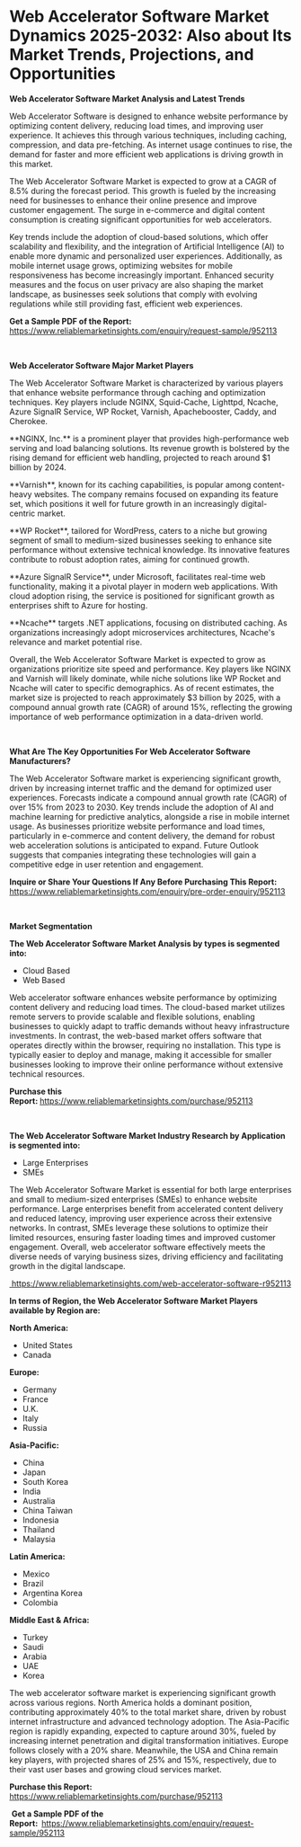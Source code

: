<p><h1>Web Accelerator Software Market Dynamics 2025-2032: Also about Its Market Trends, Projections, and Opportunities</h1></p><p><strong>Web Accelerator Software Market Analysis and Latest Trends</strong></p>
<p><p>Web Accelerator Software is designed to enhance website performance by optimizing content delivery, reducing load times, and improving user experience. It achieves this through various techniques, including caching, compression, and data pre-fetching. As internet usage continues to rise, the demand for faster and more efficient web applications is driving growth in this market. </p><p>The Web Accelerator Software Market is expected to grow at a CAGR of 8.5% during the forecast period. This growth is fueled by the increasing need for businesses to enhance their online presence and improve customer engagement. The surge in e-commerce and digital content consumption is creating significant opportunities for web accelerators. </p><p>Key trends include the adoption of cloud-based solutions, which offer scalability and flexibility, and the integration of Artificial Intelligence (AI) to enable more dynamic and personalized user experiences. Additionally, as mobile internet usage grows, optimizing websites for mobile responsiveness has become increasingly important. Enhanced security measures and the focus on user privacy are also shaping the market landscape, as businesses seek solutions that comply with evolving regulations while still providing fast, efficient web experiences.</p></p>
<p><strong>Get a Sample PDF of the Report:&nbsp;</strong> <a href="https://www.reliablemarketinsights.com/enquiry/request-sample/952113?utm_campaign=3299&utm_medium=2&utm_source=Github&utm_content=ia&utm_term=17042025&utm_id=web-accelerator-software">https://www.reliablemarketinsights.com/enquiry/request-sample/952113</a></p>
<p>&nbsp;</p>
<p><strong>Web Accelerator Software Major Market Players</strong></p>
<p><p>The Web Accelerator Software Market is characterized by various players that enhance website performance through caching and optimization techniques. Key players include NGINX, Squid-Cache, Lighttpd, Ncache, Azure SignalR Service, WP Rocket, Varnish, Apachebooster, Caddy, and Cherokee.</p><p>**NGINX, Inc.** is a prominent player that provides high-performance web serving and load balancing solutions. Its revenue growth is bolstered by the rising demand for efficient web handling, projected to reach around $1 billion by 2024. </p><p>**Varnish**, known for its caching capabilities, is popular among content-heavy websites. The company remains focused on expanding its feature set, which positions it well for future growth in an increasingly digital-centric market.</p><p>**WP Rocket**, tailored for WordPress, caters to a niche but growing segment of small to medium-sized businesses seeking to enhance site performance without extensive technical knowledge. Its innovative features contribute to robust adoption rates, aiming for continued growth.</p><p>**Azure SignalR Service**, under Microsoft, facilitates real-time web functionality, making it a pivotal player in modern web applications. With cloud adoption rising, the service is positioned for significant growth as enterprises shift to Azure for hosting.</p><p>**Ncache** targets .NET applications, focusing on distributed caching. As organizations increasingly adopt microservices architectures, Ncache's relevance and market potential rise.</p><p>Overall, the Web Accelerator Software Market is expected to grow as organizations prioritize site speed and performance. Key players like NGINX and Varnish will likely dominate, while niche solutions like WP Rocket and Ncache will cater to specific demographics. As of recent estimates, the market size is projected to reach approximately $3 billion by 2025, with a compound annual growth rate (CAGR) of around 15%, reflecting the growing importance of web performance optimization in a data-driven world.</p></p>
<p>&nbsp;</p>
<p><strong>What Are The Key Opportunities For Web Accelerator Software Manufacturers?</strong></p>
<p><p>The Web Accelerator Software market is experiencing significant growth, driven by increasing internet traffic and the demand for optimized user experiences. Forecasts indicate a compound annual growth rate (CAGR) of over 15% from 2023 to 2030. Key trends include the adoption of AI and machine learning for predictive analytics, alongside a rise in mobile internet usage. As businesses prioritize website performance and load times, particularly in e-commerce and content delivery, the demand for robust web acceleration solutions is anticipated to expand. Future Outlook suggests that companies integrating these technologies will gain a competitive edge in user retention and engagement.</p></p>
<p><strong>Inquire or Share Your Questions If Any Before Purchasing This Report:</strong> <a href="https://www.reliablemarketinsights.com/enquiry/pre-order-enquiry/952113?utm_campaign=3299&utm_medium=2&utm_source=Github&utm_content=ia&utm_term=17042025&utm_id=web-accelerator-software">https://www.reliablemarketinsights.com/enquiry/pre-order-enquiry/952113</a></p>
<p>&nbsp;</p>
<p><strong>Market Segmentation</strong></p>
<p><strong>The Web Accelerator Software Market Analysis by types is segmented into:</strong></p>
<p><ul><li>Cloud Based</li><li>Web Based</li></ul></p>
<p><p>Web accelerator software enhances website performance by optimizing content delivery and reducing load times. The cloud-based market utilizes remote servers to provide scalable and flexible solutions, enabling businesses to quickly adapt to traffic demands without heavy infrastructure investments. In contrast, the web-based market offers software that operates directly within the browser, requiring no installation. This type is typically easier to deploy and manage, making it accessible for smaller businesses looking to improve their online performance without extensive technical resources.</p></p>
<p><strong>Purchase this Report:&nbsp;</strong><a href="https://www.reliablemarketinsights.com/purchase/952113?utm_campaign=3299&utm_medium=2&utm_source=Github&utm_content=ia&utm_term=17042025&utm_id=web-accelerator-software">https://www.reliablemarketinsights.com/purchase/952113</a></p>
<p>&nbsp;</p>
<p><strong>The Web Accelerator Software Market Industry Research by Application is segmented into:</strong></p>
<p><ul><li>Large Enterprises</li><li>SMEs</li></ul></p>
<p><p>The Web Accelerator Software Market is essential for both large enterprises and small to medium-sized enterprises (SMEs) to enhance website performance. Large enterprises benefit from accelerated content delivery and reduced latency, improving user experience across their extensive networks. In contrast, SMEs leverage these solutions to optimize their limited resources, ensuring faster loading times and improved customer engagement. Overall, web accelerator software effectively meets the diverse needs of varying business sizes, driving efficiency and facilitating growth in the digital landscape.</p></p>
<p><a href="https://www.reliablemarketinsights.com/web-accelerator-software-r952113?utm_campaign=3299&utm_medium=2&utm_source=Github&utm_content=ia&utm_term=17042025&utm_id=web-accelerator-software">&nbsp;https://www.reliablemarketinsights.com/web-accelerator-software-r952113</a></p>
<p><strong>In terms of Region, the Web Accelerator Software Market Players available by Region are:</strong></p>
<p>
    <p> <strong> North America: </strong>
        <ul>
            <li>United States</li>
            <li>Canada</li>
        </ul>
        </p> 
    <p> <strong> Europe: </strong>
        <ul>
            <li>Germany</li>
            <li>France</li>
            <li>U.K.</li>
            <li>Italy</li>
            <li>Russia</li>
        </ul>
        </p> 
    <p> <strong> Asia-Pacific: </strong>
        <ul>
            <li>China</li>
            <li>Japan</li>
            <li>South Korea</li>
            <li>India</li>
            <li>Australia</li>
            <li>China Taiwan</li>
            <li>Indonesia</li>
            <li>Thailand</li>
            <li>Malaysia</li>
        </ul>
        </p> 
    <p> <strong> Latin America: </strong>
        <ul>
            <li>Mexico</li>
            <li>Brazil</li>
            <li>Argentina Korea</li>
            <li>Colombia</li>
        </ul>
        </p> 
    <p> <strong> Middle East & Africa: </strong>
        <ul>
            <li>Turkey</li>
            <li>Saudi</li>
            <li>Arabia</li>
            <li>UAE</li>
            <li>Korea</li>
        </ul>
    </p>
    </p>
<p><p>The web accelerator software market is experiencing significant growth across various regions. North America holds a dominant position, contributing approximately 40% to the total market share, driven by robust internet infrastructure and advanced technology adoption. The Asia-Pacific region is rapidly expanding, expected to capture around 30%, fueled by increasing internet penetration and digital transformation initiatives. Europe follows closely with a 20% share. Meanwhile, the USA and China remain key players, with projected shares of 25% and 15%, respectively, due to their vast user bases and growing cloud services market.</p></p>
<p><strong>Purchase this Report: </strong><a href="https://www.reliablemarketinsights.com/purchase/952113?utm_campaign=3299&utm_medium=2&utm_source=Github&utm_content=ia&utm_term=17042025&utm_id=web-accelerator-software">https://www.reliablemarketinsights.com/purchase/952113</a></p>
<p>&nbsp;<strong>Get a Sample PDF of the Report:&nbsp;&nbsp;</strong><a href="https://www.reliablemarketinsights.com/enquiry/request-sample/952113?utm_campaign=3299&utm_medium=2&utm_source=Github&utm_content=ia&utm_term=17042025&utm_id=web-accelerator-software">https://www.reliablemarketinsights.com/enquiry/request-sample/952113</a></p>
<p><strong></strong></p>
<p><p></p><p></p><p></p></p>